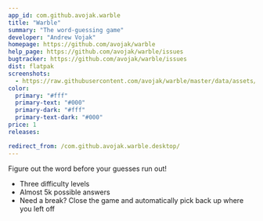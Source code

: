 ```yaml
---
app_id: com.github.avojak.warble
title: "Warble"
summary: "The word-guessing game"
developer: "Andrew Vojak"
homepage: https://github.com/avojak/warble
help_page: https://github.com/avojak/warble/issues
bugtracker: https://github.com/avojak/warble/issues
dist: flatpak
screenshots:
  - https://raw.githubusercontent.com/avojak/warble/master/data/assets/screenshots/warble-screenshot-01.png
color:
  primary: "#fff"
  primary-text: "#000"
  primary-dark: "#fff"
  primary-text-dark: "#000"
price: 1
releases:

redirect_from: /com.github.avojak.warble.desktop/
---
```


<p>Figure out the word before your guesses run out!</p>
<ul>
<li>Three difficulty levels</li>
<li>Almost 5k possible answers</li>
<li>Need a break? Close the game and automatically pick back up where you left off</li>
</ul>